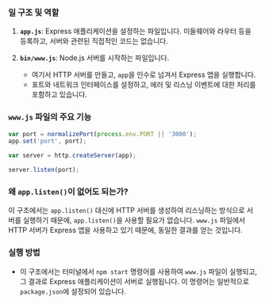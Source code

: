 ### 일 구조 및 역할

1. **`app.js`**: Express 애플리케이션을 설정하는 파일입니다. 미들웨어와 라우터 등을 등록하고, 서버와 관련된 직접적인 코드는 없습니다.
    
2. **`bin/www.js`**: Node.js 서버를 시작하는 파일입니다.
    
    - 여기서 HTTP 서버를 만들고, `app`을 인수로 넘겨서 Express 앱을 실행합니다.
    - 포트와 네트워크 인터페이스를 설정하고, 에러 및 리스닝 이벤트에 대한 처리를 포함하고 있습니다.

### `www.js` 파일의 주요 기능

```js
var port = normalizePort(process.env.PORT || '3000');
app.set('port', port);
```


```js
var server = http.createServer(app);
```


```js
server.listen(port);
```


### 왜 `app.listen()`이 없어도 되는가?

이 구조에서는 `app.listen()` 대신에 HTTP 서버를 생성하여 리스닝하는 방식으로 서버를 실행하기 때문에, `app.listen()`을 사용할 필요가 없습니다. `www.js` 파일에서 HTTP 서버가 Express 앱을 사용하고 있기 때문에, 동일한 결과를 얻는 것입니다.

### 실행 방법

- 이 구조에서는 터미널에서 `npm start` 명령어를 사용하여 `www.js` 파일이 실행되고, 그 결과로 Express 애플리케이션이 서버로 실행됩니다. 이 명령어는 일반적으로 `package.json`에 설정되어 있습니다.